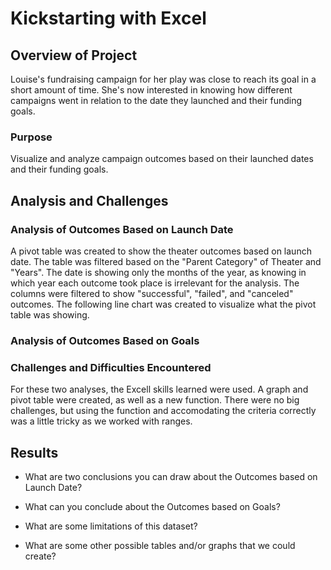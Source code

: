 # Kickstarting with Excel

## Overview of Project
Louise's fundraising campaign for her play was close to reach its goal in a short amount of time. She's now interested in knowing how different campaigns went in relation to the date they launched and their funding goals.   
### Purpose
Visualize and analyze campaign outcomes based on their launched dates and their funding goals.  
## Analysis and Challenges
### Analysis of Outcomes Based on Launch Date
A pivot table was created to show the theater outcomes based on launch date. The table was filtered based on the "Parent Category" of Theater and "Years". The date is showing only the months of the year, as knowing in which year each outcome took place is irrelevant for the analysis. The columns were filtered to show "successful", "failed", and "canceled" outcomes. 
The following line chart was created to visualize what the pivot table was showing. 

### Analysis of Outcomes Based on Goals

### Challenges and Difficulties Encountered
For these two analyses, the Excell skills learned were used. A graph and pivot table were created, as well as a new function. There were no big challenges, but using the function and accomodating the criteria correctly was a little tricky as we worked with ranges.   

## Results

- What are two conclusions you can draw about the Outcomes based on Launch Date?

- What can you conclude about the Outcomes based on Goals?

- What are some limitations of this dataset?

- What are some other possible tables and/or graphs that we could create?

